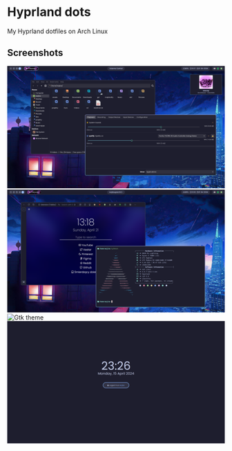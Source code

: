 # Hyprland dots

My Hyprland dotfiles on Arch Linux

## Screenshots

![Gtk theme](./assets/gtk.png "title")
![Gtk theme](./assets/ff.png "title")
![Gtk theme](./assets/desktop.png "title")
![Gtk theme](./assets/hyprlock.png "title")
